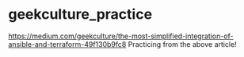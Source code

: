 # geekculture_practice
 https://medium.com/geekculture/the-most-simplified-integration-of-ansible-and-terraform-49f130b9fc8 Practicing from the above article!
